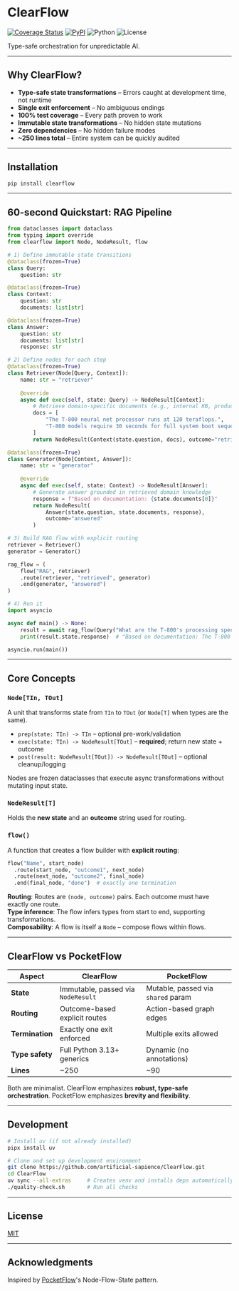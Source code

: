 # ClearFlow

[![Coverage Status](https://coveralls.io/repos/github/artificial-sapience/ClearFlow/badge.svg?branch=main)](https://coveralls.io/github/artificial-sapience/ClearFlow?branch=main)
[![PyPI](https://badge.fury.io/py/clearflow.svg)](https://pypi.org/project/clearflow/)
![Python](https://img.shields.io/badge/Python-3.13%2B-blue)
![License](https://img.shields.io/badge/License-MIT-yellow)

Type-safe orchestration for unpredictable AI.

---

## Why ClearFlow?

- **Type-safe state transformations** – Errors caught at development time, not runtime
- **Single exit enforcement** – No ambiguous endings
- **100% test coverage** – Every path proven to work
- **Immutable state transformations** – No hidden state mutations
- **Zero dependencies** – No hidden failure modes
- **~250 lines total** – Entire system can be quickly audited

---

## Installation

```bash
pip install clearflow
```

---

## 60-second Quickstart: RAG Pipeline

```python
from dataclasses import dataclass
from typing import override
from clearflow import Node, NodeResult, flow

# 1) Define immutable state transitions
@dataclass(frozen=True)
class Query:
    question: str

@dataclass(frozen=True)
class Context:
    question: str
    documents: list[str]

@dataclass(frozen=True)
class Answer:
    question: str
    documents: list[str]
    response: str

# 2) Define nodes for each step
@dataclass(frozen=True)
class Retriever(Node[Query, Context]):
    name: str = "retriever"
    
    @override
    async def exec(self, state: Query) -> NodeResult[Context]:
        # Retrieve domain-specific documents (e.g., internal KB, product docs)
        docs = [
            "The T-800 neural net processor runs at 120 teraflops.",
            "T-800 models require 30 seconds for full system boot sequence."
        ]
        return NodeResult(Context(state.question, docs), outcome="retrieved")

@dataclass(frozen=True)
class Generator(Node[Context, Answer]):
    name: str = "generator"
    
    @override
    async def exec(self, state: Context) -> NodeResult[Answer]:
        # Generate answer grounded in retrieved domain knowledge
        response = f"Based on documentation: {state.documents[0]}"
        return NodeResult(
            Answer(state.question, state.documents, response), 
            outcome="answered"
        )

# 3) Build RAG flow with explicit routing
retriever = Retriever()
generator = Generator()

rag_flow = (
    flow("RAG", retriever)
    .route(retriever, "retrieved", generator)
    .end(generator, "answered")
)

# 4) Run it
import asyncio

async def main() -> None:
    result = await rag_flow(Query("What are the T-800's processing specifications?"))
    print(result.state.response)  # "Based on documentation: The T-800 neural net processor..."

asyncio.run(main())
```

---

## Core Concepts

### `Node[TIn, TOut]`

A unit that transforms state from `TIn` to `TOut` (or `Node[T]` when types are the same).

- `prep(state: TIn) -> TIn` – optional pre-work/validation  
- `exec(state: TIn) -> NodeResult[TOut]` – **required**; return new state + outcome  
- `post(result: NodeResult[TOut]) -> NodeResult[TOut]` – optional cleanup/logging  

Nodes are frozen dataclasses that execute async transformations without mutating input state.

### `NodeResult[T]`

Holds the **new state** and an **outcome** string used for routing.

### `flow()`

A function that creates a flow builder with **explicit routing**:

```python
flow("Name", start_node)
  .route(start_node, "outcome1", next_node)
  .route(next_node, "outcome2", final_node)
  .end(final_node, "done")  # exactly one termination
```

**Routing**: Routes are `(node, outcome)` pairs. Each outcome must have exactly one route.  
**Type inference**: The flow infers types from start to end, supporting transformations.  
**Composability**: A flow is itself a `Node` – compose flows within flows.

---

## ClearFlow vs PocketFlow

| Aspect | ClearFlow | PocketFlow |
|--------|-----------|------------|
| **State** | Immutable, passed via `NodeResult` | Mutable, passed via `shared` param |
| **Routing** | Outcome-based explicit routes | Action-based graph edges |
| **Termination** | Exactly one exit enforced | Multiple exits allowed |
| **Type safety** | Full Python 3.13+ generics | Dynamic (no annotations) |
| **Lines** | ~250 | ~90 |

Both are minimalist. ClearFlow emphasizes **robust, type-safe orchestration**. PocketFlow emphasizes **brevity and flexibility**.

---

## Development

```bash
# Install uv (if not already installed)
pipx install uv

# Clone and set up development environment
git clone https://github.com/artificial-sapience/ClearFlow.git
cd ClearFlow
uv sync --all-extras     # Creates venv and installs deps automatically
./quality-check.sh       # Run all checks
```

---

## License

[MIT](LICENSE)

---

## Acknowledgments

Inspired by [PocketFlow](https://github.com/The-Pocket/PocketFlow)'s Node-Flow-State pattern.
